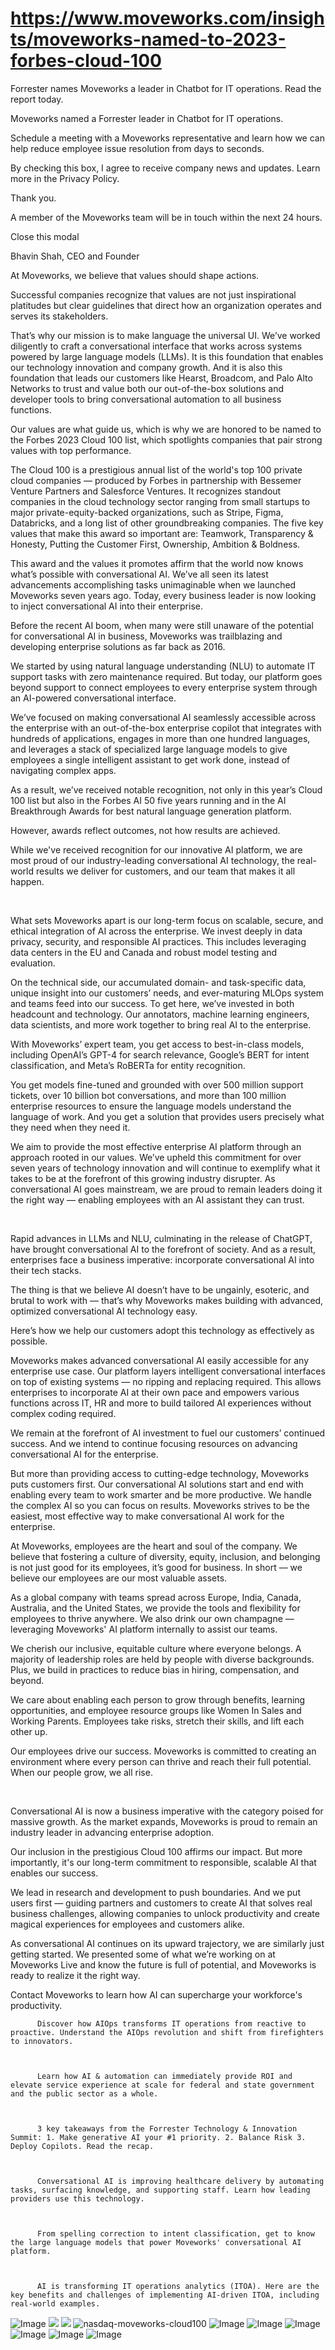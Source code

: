 # https://www.moveworks.com/insights/moveworks-named-to-2023-forbes-cloud-100

Forrester names Moveworks a leader in Chatbot for IT operations. Read the report today.

Moveworks named a Forrester leader in Chatbot for IT operations. 

Schedule a meeting with a Moveworks representative and learn how we can help reduce employee issue resolution from days to seconds.

By checking this box, I agree to receive company news and updates. Learn more in the Privacy Policy.

Thank you.

A member of the Moveworks team will be in touch within the next 24 hours.



  Close this modal
  



Bhavin Shah, CEO and Founder


At Moveworks, we believe that values should shape actions. 

Successful companies recognize that values are not just inspirational platitudes but clear guidelines that direct how an organization operates and serves its stakeholders.

That’s why our mission is to make language the universal UI. We’ve worked diligently to craft a conversational interface that works across systems powered by large language models (LLMs). It is this foundation that enables our technology innovation and company growth. And it is also this foundation that leads our customers like Hearst, Broadcom, and Palo Alto Networks to trust and value both our out-of-the-box solutions and developer tools to bring conversational automation to all business functions. 

Our values are what guide us, which is why we are honored to be named to the Forbes 2023 Cloud 100 list, which spotlights companies that pair strong values with top performance. 

The Cloud 100 is a prestigious annual list of the world's top 100 private cloud companies — produced by Forbes in partnership with Bessemer Venture Partners and Salesforce Ventures. It recognizes standout companies in the cloud technology sector ranging from small startups to major private-equity-backed organizations, such as Stripe, Figma, Databricks, and a long list of other groundbreaking companies. The five key values that make this award so important are: Teamwork, Transparency & Honesty, Putting the Customer First, Ownership, Ambition & Boldness.

This award and the values it promotes affirm that the world now knows what’s possible with conversational AI. We’ve all seen its latest advancements accomplishing tasks unimaginable when we launched Moveworks seven years ago. Today, every business leader is now looking to inject conversational AI into their enterprise.



Before the recent AI boom, when many were still unaware of the potential for conversational AI in business, Moveworks was trailblazing and developing enterprise solutions as far back as 2016. 

We started by using natural language understanding (NLU) to automate IT support tasks with zero maintenance required. But today, our platform goes beyond support to connect employees to every enterprise system through an AI-powered conversational interface. 

We’ve focused on making conversational AI seamlessly accessible across the enterprise with an out-of-the-box enterprise copilot that integrates with hundreds of applications, engages in more than one hundred languages, and leverages a stack of specialized large language models to give employees a single intelligent assistant to get work done, instead of navigating complex apps.

As a result, we’ve received notable recognition, not only in this year’s Cloud 100 list but also in the Forbes AI 50 five years running and in the AI Breakthrough Awards for best natural language generation platform.

However, awards reflect outcomes, not how results are achieved.

While we've received recognition for our innovative AI platform, we are most proud of our industry-leading conversational AI technology, the real-world results we deliver for customers, and our team that makes it all happen.

 

What sets Moveworks apart is our long-term focus on scalable, secure, and ethical integration of AI across the enterprise. We invest deeply in data privacy, security, and responsible AI practices. This includes leveraging data centers in the EU and Canada and robust model testing and evaluation. 

On the technical side, our accumulated domain- and task-specific data, unique insight into our customers’ needs, and ever-maturing MLOps system and teams feed into our success. To get here, we’ve invested in both headcount and technology. Our annotators, machine learning engineers, data scientists, and more work together to bring real AI to the enterprise. 

With Moveworks’ expert team, you get access to best-in-class models, including OpenAI’s GPT-4 for search relevance, Google’s BERT for intent classification, and Meta’s RoBERTa for entity recognition.

You get models fine-tuned and grounded with over 500 million support tickets, over 10 billion bot conversations, and more than 100 million enterprise resources to ensure the language models understand the language of work. And you get a solution that provides users precisely what they need when they need it. 

We aim to provide the most effective enterprise AI platform through an approach rooted in our values. We’ve upheld this commitment for over seven years of technology innovation and will continue to exemplify what it takes to be at the forefront of this growing industry disrupter. As conversational AI goes mainstream, we are proud to remain leaders doing it the right way — enabling employees with an AI assistant they can trust.

 

Rapid advances in LLMs and NLU, culminating in the release of ChatGPT, have brought conversational AI to the forefront of society. And as a result, enterprises face a business imperative: incorporate conversational AI into their tech stacks. 

The thing is that we believe AI doesn’t have to be ungainly, esoteric, and brutal to work with — that’s why Moveworks makes building with advanced, optimized conversational AI technology easy. 

Here’s how we help our customers adopt this technology as effectively as possible.

Moveworks makes advanced conversational AI easily accessible for any enterprise use case. Our platform layers intelligent conversational interfaces on top of existing systems — no ripping and replacing required. This allows enterprises to incorporate AI at their own pace and empowers various functions across IT, HR and more to build tailored AI experiences without complex coding required.

We remain at the forefront of AI investment to fuel our customers’ continued success. And we intend to continue focusing resources on advancing conversational AI for the enterprise.

But more than providing access to cutting-edge technology, Moveworks puts customers first. Our conversational AI solutions start and end with enabling every team to work smarter and be more productive. We handle the complex AI so you can focus on results. Moveworks strives to be the easiest, most effective way to make conversational AI work for the enterprise.

At Moveworks, employees are the heart and soul of the company. We believe that fostering a culture of diversity, equity, inclusion, and belonging is not just good for its employees, it’s good for business. In short — we believe our employees are our most valuable assets.

As a global company with teams spread across Europe, India, Canada, Australia, and the United States, we provide the tools and flexibility for employees to thrive anywhere. We also drink our own champagne — leveraging Moveworks' AI platform internally to assist our teams.

We cherish our inclusive, equitable culture where everyone belongs. A majority of leadership roles are held by people with diverse backgrounds. Plus, we build in practices to reduce bias in hiring, compensation, and beyond.

We care about enabling each person to grow through benefits, learning opportunities, and employee resource groups like Women In Sales and Working Parents. Employees take risks, stretch their skills, and lift each other up.

Our employees drive our success. Moveworks is committed to creating an environment where every person can thrive and reach their full potential. When our people grow, we all rise.

 

Conversational AI is now a business imperative with the category poised for massive growth. As the market expands, Moveworks is proud to remain an industry leader in advancing enterprise adoption.

Our inclusion in the prestigious Cloud 100 affirms our impact. But more importantly, it's our long-term commitment to responsible, scalable AI that enables our success.

We lead in research and development to push boundaries. And we put users first — guiding partners and customers to create AI that solves real business challenges, allowing companies to unlock productivity and create magical experiences for employees and customers alike.

As conversational AI continues on its upward trajectory, we are similarly just getting started. We presented some of what we’re working on at Moveworks Live and know the future is full of potential, and Moveworks is ready to realize it the right way.

Contact Moveworks to learn how AI can supercharge your workforce's productivity.


          Discover how AIOps transforms IT operations from reactive to proactive. Understand the AIOps revolution and shift from firefighters to innovators.
        


          Learn how AI & automation can immediately provide ROI and elevate service experience at scale for federal and state government and the public sector as a whole.
        


          3 key takeaways from the Forrester Technology & Innovation Summit: 1. Make generative AI your #1 priority. 2. Balance Risk 3. Deploy Copilots. Read the recap.
        


          Conversational AI is improving healthcare delivery by automating tasks, surfacing knowledge, and supporting staff. Learn how leading providers use this technology.
        


          From spelling correction to intent classification, get to know the large language models that power Moveworks' conversational AI platform.
        


          AI is transforming IT operations analytics (ITOA). Here are the key benefits and challenges of implementing AI-driven ITOA, including real-world examples.
        



![Image](https://www.moveworks.com/hubfs/img/site/qr-demo.png)
![](https://www.moveworks.com/hubfs/78-mw-blog-cloud-100%20%281%29.jpg)
![](https://www.moveworks.com/hubfs/78-mw-blog-cloud-100%20%281%29.jpg)
![nasdaq-moveworks-cloud100](https://www.moveworks.com/hs-fs/hubfs/nasdaq-moveworks-cloud100.png?width=499&height=499&name=nasdaq-moveworks-cloud100.png)
![Image](https://www.moveworks.com/hs-fs/hubfs/AIOps-featured-image.png?length=50&name=AIOps-featured-image.png)
![Image](https://www.moveworks.com/hs-fs/hubfs/Public-Sector-Convo-AI.png?length=50&name=Public-Sector-Convo-AI.png)
![Image](https://www.moveworks.com/hs-fs/hubfs/Forrester%20T%26I%20%281%29.png?length=50&name=Forrester%20T&I%20%281%29.png)
![Image](https://www.moveworks.com/hs-fs/hubfs/healthcare-test.png?length=50&name=healthcare-test.png)
![Image](https://www.moveworks.com/hs-fs/hubfs/Moveworks_LLM_Feature.png?length=50&name=Moveworks_LLM_Feature.png)
![Image](https://www.moveworks.com/hs-fs/hubfs/ITOA_feature.png?length=50&name=ITOA_feature.png)
